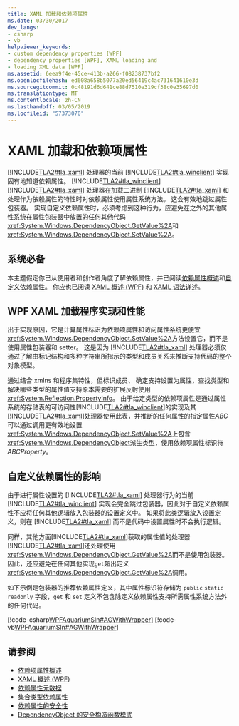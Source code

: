 ```yaml
---
title: XAML 加载和依赖项属性
ms.date: 03/30/2017
dev_langs:
- csharp
- vb
helpviewer_keywords:
- custom dependency properties [WPF]
- dependency properties [WPF], XAML loading and
- loading XML data [WPF]
ms.assetid: 6eea9f4e-45ce-413b-a266-f08238737bf2
ms.openlocfilehash: ed608a658b5077a20ed56419c4ac731641610e3d
ms.sourcegitcommit: 0c48191d6d641ce88d7510e319cf38c0e35697d0
ms.translationtype: MT
ms.contentlocale: zh-CN
ms.lasthandoff: 03/05/2019
ms.locfileid: "57373070"
---
```

# <a name="xaml-loading-and-dependency-properties"></a>XAML 加载和依赖项属性
[!INCLUDE[TLA2#tla_xaml](../../../../includes/tla2sharptla-xaml-md.md)] 处理器的当前 [!INCLUDE[TLA2#tla_winclient](../../../../includes/tla2sharptla-winclient-md.md)] 实现固有地知道依赖属性。 [!INCLUDE[TLA2#tla_winclient](../../../../includes/tla2sharptla-winclient-md.md)] [!INCLUDE[TLA2#tla_xaml](../../../../includes/tla2sharptla-xaml-md.md)] 处理器在加载二进制 [!INCLUDE[TLA2#tla_xaml](../../../../includes/tla2sharptla-xaml-md.md)] 和处理作为依赖属性的特性时对依赖属性使用属性系统方法。 这会有效地跳过属性包装器。 实现自定义依赖属性时，必须考虑到这种行为，应避免在之外的其他属性系统在属性包装器中放置的任何其他代码<xref:System.Windows.DependencyObject.GetValue%2A>和<xref:System.Windows.DependencyObject.SetValue%2A>。  
  
  
<a name="prerequisites"></a>   
## <a name="prerequisites"></a>系统必备  
 本主题假定你已从使用者和创作者角度了解依赖属性，并已阅读[依赖属性概述](dependency-properties-overview.md)和[自定义依赖属性](custom-dependency-properties.md)。 你应也已阅读 [XAML 概述 (WPF)](xaml-overview-wpf.md) 和 [XAML 语法详述](xaml-syntax-in-detail.md)。  
  
<a name="implementation"></a>   
## <a name="the-wpf-xaml-loader-implementation-and-performance"></a>WPF XAML 加载程序实现和性能  
 出于实现原因，它是计算属性标识为依赖项属性和访问属性系统更便宜<xref:System.Windows.DependencyObject.SetValue%2A>方法设置它，而不是使用属性包装器和 setter。 这是因为 [!INCLUDE[TLA2#tla_xaml](../../../../includes/tla2sharptla-xaml-md.md)] 处理器必须仅通过了解由标记结构和多种字符串所指示的类型和成员关系来推断支持代码的整个对象模型。  
  
 通过结合 xmlns 和程序集特性，但标识成员、 确定支持设置为属性，查找类型和解决哪些类型的属性值支持原本需要的扩展反射使用<xref:System.Reflection.PropertyInfo>。 由于给定类型的依赖项属性是通过属性系统的存储表的可访问性[!INCLUDE[TLA2#tla_winclient](../../../../includes/tla2sharptla-winclient-md.md)]的实现及其[!INCLUDE[TLA2#tla_xaml](../../../../includes/tla2sharptla-xaml-md.md)]处理器使用此表，并推断的任何属性的指定属性*ABC*可以通过调用更有效地设置<xref:System.Windows.DependencyObject.SetValue%2A>上包含<xref:System.Windows.DependencyObject>派生类型，使用依赖项属性标识符*ABCProperty*。  
  
<a name="implications"></a>   
## <a name="implications-for-custom-dependency-properties"></a>自定义依赖属性的影响  
 由于进行属性设置的 [!INCLUDE[TLA2#tla_xaml](../../../../includes/tla2sharptla-xaml-md.md)] 处理器行为的当前 [!INCLUDE[TLA2#tla_winclient](../../../../includes/tla2sharptla-winclient-md.md)] 实现会完全跳过包装器，因此对于自定义依赖属性不应将任何其他逻辑放入包装器的设置定义中。 如果将此类逻辑放入设置定义，则在 [!INCLUDE[TLA2#tla_xaml](../../../../includes/tla2sharptla-xaml-md.md)] 而不是代码中设置属性时不会执行逻辑。  
  
 同样，其他方面[!INCLUDE[TLA2#tla_xaml](../../../../includes/tla2sharptla-xaml-md.md)]获取的属性值的处理器[!INCLUDE[TLA2#tla_xaml](../../../../includes/tla2sharptla-xaml-md.md)]还处理使用<xref:System.Windows.DependencyObject.GetValue%2A>而不是使用包装器。 因此，还应避免在任何其他实现`get`超出定义<xref:System.Windows.DependencyObject.GetValue%2A>调用。  
  
 如下示例是包装器的推荐依赖属性定义，其中属性标识符存储为 `public` `static` `readonly` 字段，`get` 和 `set` 定义不包含除定义依赖属性支持所需属性系统方法外的任何代码。  
  
 [!code-csharp[WPFAquariumSln#AGWithWrapper](~/samples/snippets/csharp/VS_Snippets_Wpf/WPFAquariumSln/CSharp/WPFAquariumObjects/Class1.cs#agwithwrapper)]
 [!code-vb[WPFAquariumSln#AGWithWrapper](~/samples/snippets/visualbasic/VS_Snippets_Wpf/WPFAquariumSln/visualbasic/wpfaquariumobjects/class1.vb#agwithwrapper)]  
  
## <a name="see-also"></a>请参阅
- [依赖项属性概述](dependency-properties-overview.md)
- [XAML 概述 (WPF)](xaml-overview-wpf.md)
- [依赖属性元数据](dependency-property-metadata.md)
- [集合类型依赖属性](collection-type-dependency-properties.md)
- [依赖属性的安全性](dependency-property-security.md)
- [DependencyObject 的安全构造函数模式](safe-constructor-patterns-for-dependencyobjects.md)
